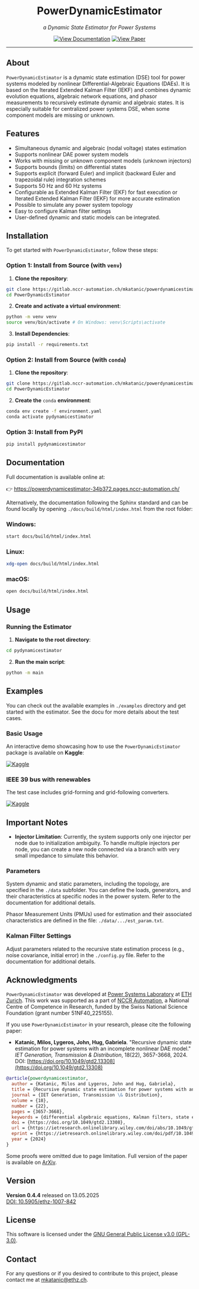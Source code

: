 <div align="center">

# PowerDynamicEstimator

*a Dynamic State Estimator for Power Systems*

</div>

<div align="center">

  <!-- Button to GitLab Pages Documentation -->
   [![View Documentation](https://img.shields.io/badge/View%20Documentation-Docs-blue?logo=gitlab)](https://powerdynamicestimator-34b372.pages.nccr-automation.ch/index.html)  <!-- Button to Paper DOI -->
  [![View Paper](https://img.shields.io/badge/View%20Paper-DOI-green?logo=doi)](https://doi.org/10.1049/gtd2.13308)

</div>

---
## About

`PowerDynamicEstimator` is a dynamic state estimation (DSE) tool for power systems modeled by nonlinear Differential-Algebraic Equations (DAEs). 
It is based on the Iterated Extended Kalman Filter (IEKF) and combines dynamic evolution equations, algebraic network equations, and phasor measurements to recursively estimate dynamic and algebraic states. It is especially suitable for centralized power systems DSE, when some component models are missing or unknown.

## Features

- Simultaneous dynamic and algebraic (nodal voltage) states estimation
- Supports nonlinear DAE power system models
- Works with missing or unknown component models (unknown injectors)
- Supports bounds (limits) on differential states
- Supports explicit (forward Euler) and implicit (backward Euler and trapezoidal rule) integration schemes
- Supports 50 Hz and 60 Hz systems
- Configurable as Extended Kalman Filter (EKF) for fast execution or Iterated Extended Kalman Filter (IEKF) for more accurate estimation
- Possible to simulate any power system topology
- Easy to configure Kalman filter settings
- User-defined dynamic and static models can be integrated.



## Installation

To get started with `PowerDynamicEstimator`, follow these steps:
### Option 1: Install from Source (with `venv`)

1. **Clone the repository**:
```bash
git clone https://gitlab.nccr-automation.ch/mkatanic/powerdynamicestimator
cd PowerDynamicEstimator
```
2. **Create and activate a virtual environment**:
```bash
python -m venv venv
source venv/bin/activate # On Windows: venv\Scripts\activate 
```

3. **Install Dependencies**:
```bash
pip install -r requirements.txt
```
### Option 2: Install from Source (with `conda`)

1. **Clone the repository**:
```bash
git clone https://gitlab.nccr-automation.ch/mkatanic/powerdynamicestimator
cd PowerDynamicEstimator
```

2. **Create the** `conda` **environment**:

```bash
conda env create -f environment.yaml
conda activate pydynamicestimator
```

### Option 3: Install from PyPI

```bash
pip install pydynamicestimator
```

## Documentation

Full documentation is available online at:

👉 https://powerdynamicestimator-34b372.pages.nccr-automation.ch/

Alternatively, the documentation following the Sphinx standard and can be found locally by opening `./docs/build/html/index.html` from the root folder:

### Windows:
```bash
start docs/build/html/index.html
```
### Linux:
```bash
xdg-open docs/build/html/index.html
```
### macOS:
```bash
open docs/build/html/index.html
```


## Usage

### Running the Estimator

1. **Navigate to the root directory**:
```bash
cd pydynamicestimator
```

2. **Run the main script**:
```bash
python -m main
```
## Examples 

You can check out the available examples in `./examples` directory and get started with the estimator. See the docu for more details about the test cases.

### Basic Usage

An interactive demo showcasing how to use the `PowerDynamicEstimator` package is available on **Kaggle**:

[![Kaggle](https://img.shields.io/badge/View%20on-Kaggle-blue?logo=kaggle)](https://www.kaggle.com/code/miloskatanic/basic-usage)



### IEEE 39 bus with renewables

The test case includes grid-forming and grid-following converters.


[![Kaggle](https://img.shields.io/badge/View%20on-Kaggle-blue?logo=kaggle)](https://www.kaggle.com/code/miloskatanic/renewables)



## Important Notes

- **Injector Limitation**: Currently, the system supports only one injector per node due to initialization ambiguity. To handle multiple injectors per node, you can create a new node connected via a branch with very small impedance to simulate this behavior.

### Parameters

System dynamic and static parameters, including the topology, are specified in the `./data` subfolder. You can define the loads, generators, and their characteristics at specific nodes in the power system. Refer to the documentation for additional details.

Phasor Measurement Units (PMUs) used for estimation and their associated characteristics are defined in the file: `./data/.../est_param.txt`.

### Kalman Filter Settings

Adjust parameters related to the recursive state estimation process (e.g., noise covariance, initial error) in the `./config.py` file. Refer to the documentation for additional details.

## Acknowledgments
`PowerDynamicEstimator` was developed at [Power Systems Laboratory](https://psl.ee.ethz.ch/) at [ETH Zurich](https://ethz.ch/en.html). This work was supported as a part of [NCCR Automation](https://nccr-automation.ch/), a National Centre of Competence in Research, funded by the Swiss National Science Foundation (grant number 51NF40_225155).

If you use `PowerDynamicEstimator` in your research, please cite the following paper:
- **Katanic, Milos, Lygeros, John, Hug, Gabriela**. "Recursive dynamic state estimation for power systems with an incomplete nonlinear DAE model." *IET Generation, Transmission & Distribution*, 18(22), 3657-3668, 2024.  
  DOI: [https://doi.org/10.1049/gtd2.13308](https://doi.org/10.1049/gtd2.13308)
```bibtex
@article{powerdynamicestimator,
  author = {Katanic, Milos and Lygeros, John and Hug, Gabriela},
  title = {Recursive dynamic state estimation for power systems with an incomplete nonlinear DAE model},
  journal = {IET Generation, Transmission \& Distribution},
  volume = {18},
  number = {22},
  pages = {3657-3668},
  keywords = {differential algebraic equations, Kalman filters, state estimation},
  doi = {https://doi.org/10.1049/gtd2.13308}, 
  url = {https://ietresearch.onlinelibrary.wiley.com/doi/abs/10.1049/gtd2.13308},
  eprint = {https://ietresearch.onlinelibrary.wiley.com/doi/pdf/10.1049/gtd2.13308},
  year = {2024}
}
```
Some proofs were omitted due to page limitation. Full version of the paper is available on [ArXiv](https://arxiv.org/abs/2305.10065v2).


## Version

**Version 0.4.4** released on 13.05.2025  
[DOI: 10.5905/ethz-1007-842](https://doi.org/10.5905/ethz-1007-842)

## License

This software is licensed under the [GNU General Public License v3.0 (GPL-3.0)](https://www.gnu.org/licenses/gpl-3.0.html).


## Contact
For any questions or if you desired to contribute to this project, please contact me at mkatanic@ethz.ch.
